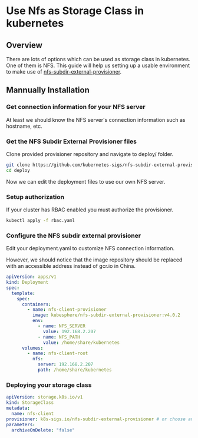 # Use Nfs as Storage Class in kubernetes

## Overview

There are lots of options which can be used as storage class in kubernetes. One of them is NFS. This guide will help us setting up a usable environment to make use of [nfs-subdir-external-provisioner](https://github.com/kubernetes-sigs/nfs-subdir-external-provisioner/).

## Mannually Installation

### Get connection information for your NFS server

At least we should know the NFS server's connection information such as hostname, etc.

### Get the NFS Subdir External Provisioner files

Clone provided provisioner repository and navigate to deploy/ folder.

```bash
git clone https://github.com/kubernetes-sigs/nfs-subdir-external-provisioner/
cd deploy
```

Now we can edit the deployment files to use our own NFS server.

### Setup authorization

If your cluster has RBAC enabled you must authorize the provisioner.

```bash
kubectl apply -f rbac.yaml
```

### Configure the NFS subdir external provisioner

Edit your deployment.yaml to customize NFS connection information.

However, we should notice that the image repository should be replaced with an accessible address instead of gcr.io in China.

```yaml
apiVersion: apps/v1
kind: Deployment
spec:
  template:
    spec:
      containers:
        - name: nfs-client-provisioner
          image: kubesphere/nfs-subdir-external-provisioner:v4.0.2
          env:
            - name: NFS_SERVER
              value: 192.168.2.207
            - name: NFS_PATH
              value: /home/share/kubernetes
      volumes:
        - name: nfs-client-root
          nfs:
            server: 192.168.2.207
            path: /home/share/kubernetes
```

### Deploying your storage class

```yaml
apiVersion: storage.k8s.io/v1
kind: StorageClass
metadata:
  name: nfs-client
provisioner: k8s-sigs.io/nfs-subdir-external-provisioner # or choose another name, must match deployment's env PROVISIONER_NAME'
parameters:
  archiveOnDelete: "false"
```